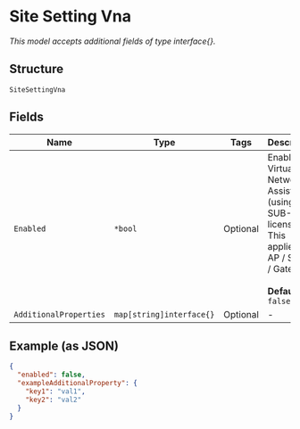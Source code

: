 
# Site Setting Vna

*This model accepts additional fields of type interface{}.*

## Structure

`SiteSettingVna`

## Fields

| Name | Type | Tags | Description |
|  --- | --- | --- | --- |
| `Enabled` | `*bool` | Optional | Enable Virtual Network Assistant (using SUB-VNA license). This applied to AP / Switch / Gateway<br><br>**Default**: `false` |
| `AdditionalProperties` | `map[string]interface{}` | Optional | - |

## Example (as JSON)

```json
{
  "enabled": false,
  "exampleAdditionalProperty": {
    "key1": "val1",
    "key2": "val2"
  }
}
```


